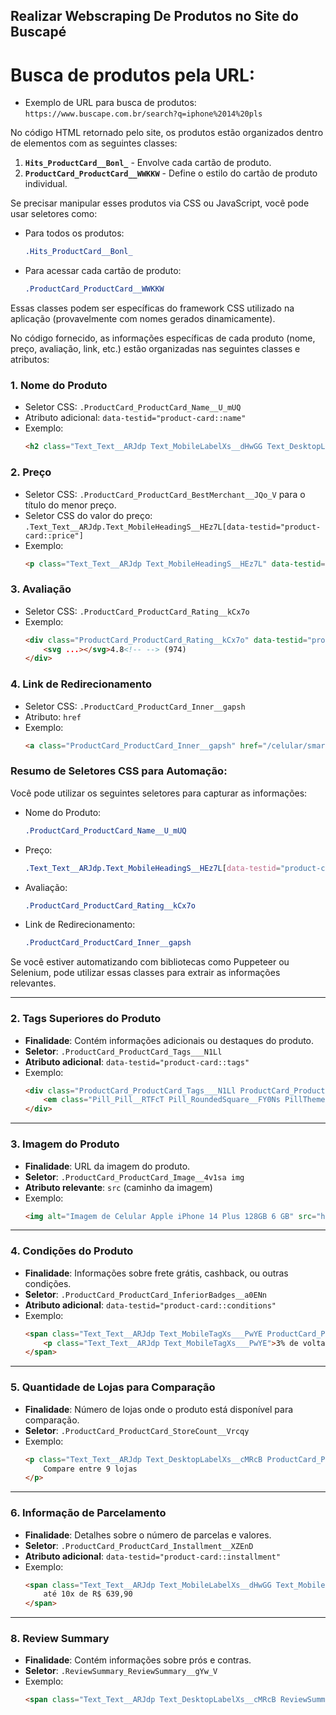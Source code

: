 ## Realizar Webscraping De Produtos no Site do Buscapé

# Busca de produtos pela URL:

- Exemplo de URL para busca de produtos: `https://www.buscape.com.br/search?q=iphone%2014%20pls`


No código HTML retornado pelo site, os produtos estão organizados dentro de elementos com as seguintes classes:

1. **`Hits_ProductCard__Bonl_`** - Envolve cada cartão de produto.
2. **`ProductCard_ProductCard__WWKKW`** - Define o estilo do cartão de produto individual.

Se precisar manipular esses produtos via CSS ou JavaScript, você pode usar seletores como:

- Para todos os produtos:
  ```css
  .Hits_ProductCard__Bonl_
  ```

- Para acessar cada cartão de produto:
  ```css
  .ProductCard_ProductCard__WWKKW
  ``` 

Essas classes podem ser específicas do framework CSS utilizado na aplicação (provavelmente com nomes gerados dinamicamente).

No código fornecido, as informações específicas de cada produto (nome, preço, avaliação, link, etc.) estão organizadas nas seguintes classes e atributos:

### 1. **Nome do Produto**
- Seletor CSS: `.ProductCard_ProductCard_Name__U_mUQ`
- Atributo adicional: `data-testid="product-card::name"`
- Exemplo:
  ```html
  <h2 class="Text_Text__ARJdp Text_MobileLabelXs__dHwGG Text_DesktopLabelSAtLarge__wWsED ProductCard_ProductCard_Name__U_mUQ" id="product-card-12481772::name" data-testid="product-card::name">Celular Apple iPhone 14 Plus 128GB 6 GB</h2>
  ```

### 2. **Preço**
- Seletor CSS: `.ProductCard_ProductCard_BestMerchant__JQo_V` para o título do menor preço.
- Seletor CSS do valor do preço: `.Text_Text__ARJdp.Text_MobileHeadingS__HEz7L[data-testid="product-card::price"]`
- Exemplo:
  ```html
  <p class="Text_Text__ARJdp Text_MobileHeadingS__HEz7L" data-testid="product-card::price">R$ 4.199,00</p>
  ```

### 3. **Avaliação**
- Seletor CSS: `.ProductCard_ProductCard_Rating__kCx7o`
- Exemplo:
  ```html
  <div class="ProductCard_ProductCard_Rating__kCx7o" data-testid="product-card::rating">
      <svg ...></svg>4.8<!-- --> (974)
  </div>
  ```

### 4. **Link de Redirecionamento**
- Seletor CSS: `.ProductCard_ProductCard_Inner__gapsh`
- Atributo: `href`
- Exemplo:
  ```html
  <a class="ProductCard_ProductCard_Inner__gapsh" href="/celular/smartphone-apple-iphone-14-plus-128gb-camera-dupla?_lc=88&searchterm=iphone%2014%20plus" data-testid="product-card::card"></a>
  ```

### Resumo de Seletores CSS para Automação:
Você pode utilizar os seguintes seletores para capturar as informações:

- Nome do Produto:
  ```css
  .ProductCard_ProductCard_Name__U_mUQ
  ```
- Preço:
  ```css
  .Text_Text__ARJdp.Text_MobileHeadingS__HEz7L[data-testid="product-card::price"]
  ```
- Avaliação:
  ```css
  .ProductCard_ProductCard_Rating__kCx7o
  ```
- Link de Redirecionamento:
  ```css
  .ProductCard_ProductCard_Inner__gapsh
  ```

Se você estiver automatizando com bibliotecas como Puppeteer ou Selenium, pode utilizar essas classes para extrair as informações relevantes.

---

### 2. **Tags Superiores do Produto**
- **Finalidade**: Contém informações adicionais ou destaques do produto.
- **Seletor**: `.ProductCard_ProductCard_Tags___N1Ll`
- **Atributo adicional**: `data-testid="product-card::tags"`
- Exemplo:
  ```html
  <div class="ProductCard_ProductCard_Tags___N1Ll ProductCard_ProductCard_SuperiorTags__bKsrh" data-testid="product-card::tags" role="button" aria-label="Tags" tabindex="0">
      <em class="Pill_Pill__RTFcT Pill_RoundedSquare__FY0Ns PillThemes_Secondary__eA9bf Badge_Badge__H1QK1">Indica</em>
  </div>
  ```

---

### 3. **Imagem do Produto**
- **Finalidade**: URL da imagem do produto.
- **Seletor**: `.ProductCard_ProductCard_Image__4v1sa img`
- **Atributo relevante**: `src` (caminho da imagem)
- Exemplo:
  ```html
  <img alt="Imagem de Celular Apple iPhone 14 Plus 128GB 6 GB" src="https://i.zst.com.br/thumbs/45/7/34/-855686960.jpg">
  ```

---

### 4. **Condições do Produto**
- **Finalidade**: Informações sobre frete grátis, cashback, ou outras condições.
- **Seletor**: `.ProductCard_ProductCard_InferiorBadges__a0ENn`
- **Atributo adicional**: `data-testid="product-card::conditions"`
- Exemplo:
  ```html
  <span class="Text_Text__ARJdp Text_MobileTagXs___PwYE ProductCard_ProductCard_CashbackInfo__RDp2T" data-testid="product-card::cashback">
      <p class="Text_Text__ARJdp Text_MobileTagXs___PwYE">3% de volta</p>
  </span>
  ```

---

### 5. **Quantidade de Lojas para Comparação**
- **Finalidade**: Número de lojas onde o produto está disponível para comparação.
- **Seletor**: `.ProductCard_ProductCard_StoreCount__Vrcqy`
- Exemplo:
  ```html
  <p class="Text_Text__ARJdp Text_DesktopLabelXs__cMRcB ProductCard_ProductCard_StoreCount__Vrcqy">
      Compare entre 9 lojas
  </p>
  ```

---

### 6. **Informação de Parcelamento**
- **Finalidade**: Detalhes sobre o número de parcelas e valores.
- **Seletor**: `.ProductCard_ProductCard_Installment__XZEnD`
- **Atributo adicional**: `data-testid="product-card::installment"`
- Exemplo:
  ```html
  <span class="Text_Text__ARJdp Text_MobileLabelXs__dHwGG Text_MobileLabelSAtLarge__m0whD ProductCard_ProductCard_Installment__XZEnD" data-testid="product-card::installment">
      até 10x de R$ 639,90
  </span>
  ```

---


### 8. **Review Summary**
- **Finalidade**: Contém informações sobre prós e contras.
- **Seletor**: `.ReviewSummary_ReviewSummary__gYw_V`
- Exemplo:
  ```html
  <span class="Text_Text__ARJdp Text_DesktopLabelXs__cMRcB ReviewSummary_ReviewSummary_Link__kKgbL">4 Prós e 3 Contras</span>
  ```
